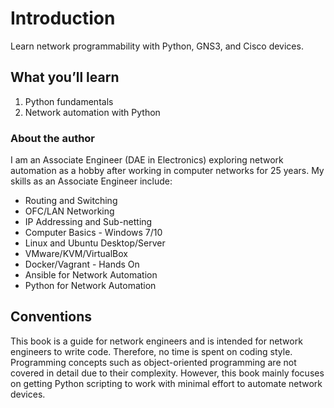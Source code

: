 # Introduction

Learn network programmability with Python, GNS3, and Cisco devices.

## What you’ll learn

1. Python fundamentals
2. Network automation with Python

### About the author

I am an Associate Engineer (DAE in Electronics) exploring network automation as a hobby after  working in computer networks for 25 years. My skills as an Associate Engineer include:

- Routing and Switching
- OFC/LAN Networking
- IP Addressing and Sub-netting
- Computer Basics - Windows 7/10
- Linux and Ubuntu Desktop/Server
- VMware/KVM/VirtualBox
- Docker/Vagrant - Hands On
- Ansible for Network Automation
- Python for Network Automation

## Conventions

This book is a guide for network engineers and is intended for network engineers to write code. Therefore, no time is spent on coding style. Programming concepts such as object-oriented programming are not covered in detail due to their complexity. However, this book mainly focuses on getting Python scripting to work with minimal effort to automate network devices.
